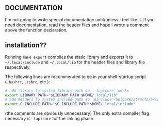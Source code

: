 ## DOCUMENTATION
I'm not going to write special documentation until/unless I feel like it. If you need documentation,
read the header files and hope I wrote a comment above the function declaration.

## installation??
Running `make export` compiles the static library and exports it to `~/.local/include` and `~/.local/lib` for the header files and library file respectively.

The following lines are recommended to be in your shell-startup script (`.bashrc`, `.zshrc`, etc.):
``` sh
# add library to system library path so `-laplcore` works
export LIBRARY_PATH="$LIBRARY_PATH:$HOME/.local/lib"
# add headers to system include path so `#include <aplcore/structs/array.h>` and such works
export C_INCLUDE_PATH="$C_INCLUDE_PATH:$HOME/.local/include"
```

(the comments are obviously unnecessary)
The only extra compiler flag necessary is `-laplcore` for the linking phase.
